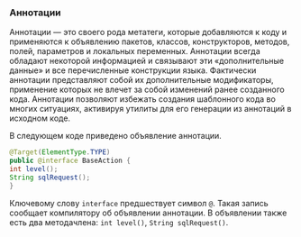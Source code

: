 ### Аннотации
Аннотации — это своего рода метатеги, которые добавляются к коду и применяются к объявлению пакетов, классов, конструкторов, методов, полей, параметров и локальных переменных. 
Аннотации всегда обладают некоторой информацией и связывают эти «дополнительные данные» и все перечисленные конструкции языка. Фактически аннотации представляют собой их дополнительные модификаторы, применение которых не влечет за собой изменений ранее созданного кода.
Аннотации позволяют избежать создания шаблонного кода во многих ситуациях, активируя утилиты для его генерации из аннотаций в исходном коде.

В следующем коде приведено объявление аннотации. 
```java
@Target(ElementType.TYPE) 
public @interface BaseAction {
int level(); 
String sqlRequest();
}
```
Ключевому слову `interface` предшествует символ `@`. Такая запись сообщает компилятору об объявлении аннотации. В объявлении также есть два методачлена: `int level()`, `String sqlRequest()`.
